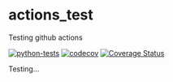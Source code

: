 # actions_test

Testing github actions

[![python-tests](https://github.com/bensaxby/actions_test/workflows/Python%20application/badge.svg)](https://github.com/bensaxby/actions_test/actions?query=workflow%3A%22Python+application%22)
[![codecov](https://codecov.io/gh/bensaxby/actions_test/branch/master/graph/badge.svg)](https://codecov.io/gh/bensaxby/actions_test)
[![Coverage Status](https://coveralls.io/repos/github/bensaxby/actions_test/badge.svg?branch=master)](https://coveralls.io/github/bensaxby/actions_test?branch=master)

Testing...
